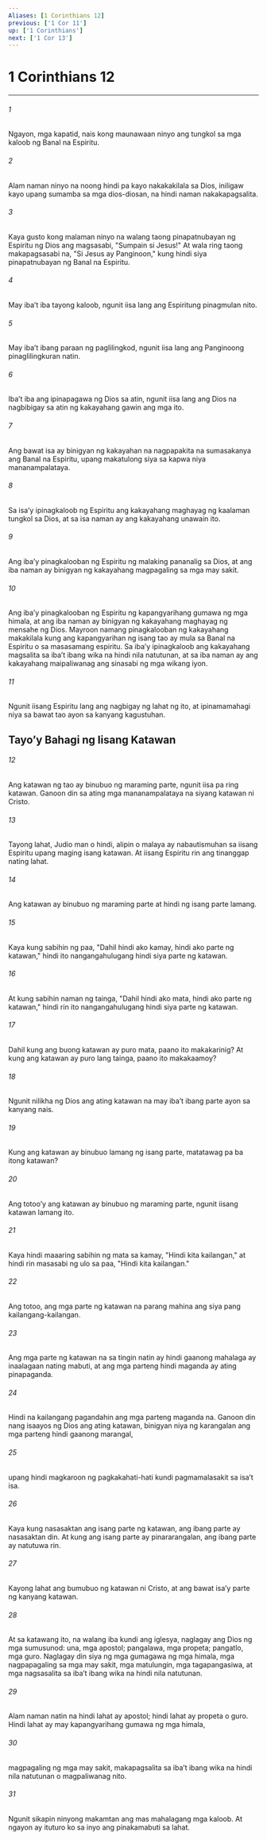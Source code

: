 ```yaml
---
Aliases: [1 Corinthians 12]
previous: ['1 Cor 11']
up: ['1 Corinthians']
next: ['1 Cor 13']
---
```

# 1 Corinthians 12

***

###### 1
Ngayon, mga kapatid, nais kong maunawaan ninyo ang tungkol sa mga kaloob ng Banal na Espiritu. 

###### 2
Alam naman ninyo na noong hindi pa kayo nakakakilala sa Dios, iniligaw kayo upang sumamba sa mga dios-diosan, na hindi naman nakakapagsalita. 

###### 3
Kaya gusto kong malaman ninyo na walang taong pinapatnubayan ng Espiritu ng Dios ang magsasabi, "Sumpain si Jesus!" At wala ring taong makapagsasabi na, "Si Jesus ay Panginoon," kung hindi siya pinapatnubayan ng Banal na Espiritu. 

###### 4
May ibaʼt iba tayong kaloob, ngunit iisa lang ang Espiritung pinagmulan nito. 

###### 5
May ibaʼt ibang paraan ng paglilingkod, ngunit iisa lang ang Panginoong pinaglilingkuran natin. 

###### 6
Ibaʼt iba ang ipinapagawa ng Dios sa atin, ngunit iisa lang ang Dios na nagbibigay sa atin ng kakayahang gawin ang mga ito. 

###### 7
Ang bawat isa ay binigyan ng kakayahan na nagpapakita na sumasakanya ang Banal na Espiritu, upang makatulong siya sa kapwa niya mananampalataya. 

###### 8
Sa isaʼy ipinagkaloob ng Espiritu ang kakayahang maghayag ng kaalaman tungkol sa Dios, at sa isa naman ay ang kakayahang unawain ito. 

###### 9
Ang ibaʼy pinagkalooban ng Espiritu ng malaking pananalig sa Dios, at ang iba naman ay binigyan ng kakayahang magpagaling sa mga may sakit. 

###### 10
Ang ibaʼy pinagkalooban ng Espiritu ng kapangyarihang gumawa ng mga himala, at ang iba naman ay binigyan ng kakayahang maghayag ng mensahe ng Dios. Mayroon namang pinagkalooban ng kakayahang makakilala kung ang kapangyarihan ng isang tao ay mula sa Banal na Espiritu o sa masasamang espiritu. Sa ibaʼy ipinagkaloob ang kakayahang magsalita sa ibaʼt ibang wika na hindi nila natutunan, at sa iba naman ay ang kakayahang maipaliwanag ang sinasabi ng mga wikang iyon. 

###### 11
Ngunit iisang Espiritu lang ang nagbigay ng lahat ng ito, at ipinamamahagi niya sa bawat tao ayon sa kanyang kagustuhan.

## Tayoʼy Bahagi ng Iisang Katawan 

###### 12
Ang katawan ng tao ay binubuo ng maraming parte, ngunit iisa pa ring katawan. Ganoon din sa ating mga mananampalataya na siyang katawan ni Cristo. 

###### 13
Tayong lahat, Judio man o hindi, alipin o malaya ay nabautismuhan sa iisang Espiritu upang maging isang katawan. At iisang Espiritu rin ang tinanggap nating lahat. 

###### 14
Ang katawan ay binubuo ng maraming parte at hindi ng isang parte lamang. 

###### 15
Kaya kung sabihin ng paa, "Dahil hindi ako kamay, hindi ako parte ng katawan," hindi ito nangangahulugang hindi siya parte ng katawan. 

###### 16
At kung sabihin naman ng tainga, "Dahil hindi ako mata, hindi ako parte ng katawan," hindi rin ito nangangahulugang hindi siya parte ng katawan. 

###### 17
Dahil kung ang buong katawan ay puro mata, paano ito makakarinig? At kung ang katawan ay puro lang tainga, paano ito makakaamoy? 

###### 18
Ngunit nilikha ng Dios ang ating katawan na may ibaʼt ibang parte ayon sa kanyang nais. 

###### 19
Kung ang katawan ay binubuo lamang ng isang parte, matatawag pa ba itong katawan? 

###### 20
Ang totooʼy ang katawan ay binubuo ng maraming parte, ngunit iisang katawan lamang ito. 

###### 21
Kaya hindi maaaring sabihin ng mata sa kamay, "Hindi kita kailangan," at hindi rin masasabi ng ulo sa paa, "Hindi kita kailangan." 

###### 22
Ang totoo, ang mga parte ng katawan na parang mahina ang siya pang kailangang-kailangan. 

###### 23
Ang mga parte ng katawan na sa tingin natin ay hindi gaanong mahalaga ay inaalagaan nating mabuti, at ang mga parteng hindi maganda ay ating pinapaganda. 

###### 24
Hindi na kailangang pagandahin ang mga parteng maganda na. Ganoon din nang isaayos ng Dios ang ating katawan, binigyan niya ng karangalan ang mga parteng hindi gaanong marangal, 

###### 25
upang hindi magkaroon ng pagkakahati-hati kundi pagmamalasakit sa isaʼt isa. 

###### 26
Kaya kung nasasaktan ang isang parte ng katawan, ang ibang parte ay nasasaktan din. At kung ang isang parte ay pinararangalan, ang ibang parte ay natutuwa rin. 

###### 27
Kayong lahat ang bumubuo ng katawan ni Cristo, at ang bawat isaʼy parte ng kanyang katawan. 

###### 28
At sa katawang ito, na walang iba kundi ang iglesya, naglagay ang Dios ng mga sumusunod: una, mga apostol; pangalawa, mga propeta; pangatlo, mga guro. Naglagay din siya ng mga gumagawa ng mga himala, mga nagpapagaling sa mga may sakit, mga matulungin, mga tagapangasiwa, at mga nagsasalita sa ibaʼt ibang wika na hindi nila natutunan. 

###### 29
Alam naman natin na hindi lahat ay apostol; hindi lahat ay propeta o guro. Hindi lahat ay may kapangyarihang gumawa ng mga himala, 

###### 30
magpagaling ng mga may sakit, makapagsalita sa ibaʼt ibang wika na hindi nila natutunan o magpaliwanag nito. 

###### 31
Ngunit sikapin ninyong makamtan ang mas mahalagang mga kaloob. At ngayon ay ituturo ko sa inyo ang pinakamabuti sa lahat.

